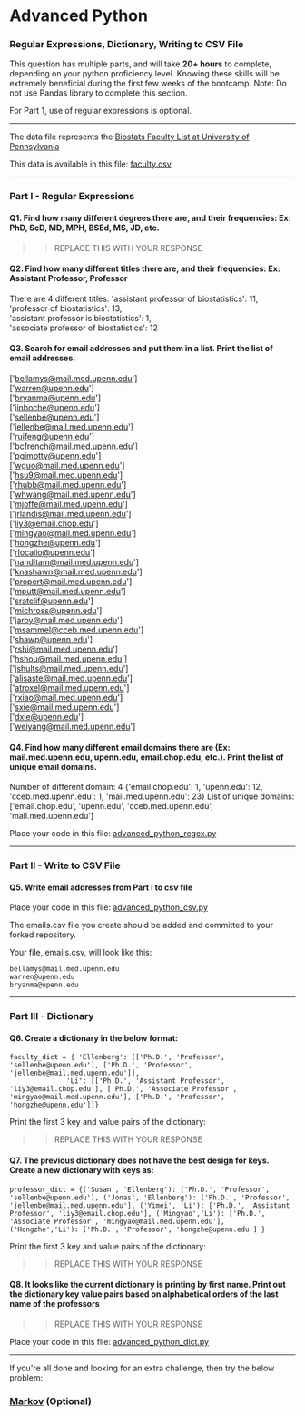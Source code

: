 # Advanced Python    

### Regular Expressions, Dictionary, Writing to CSV File  

This question has multiple parts, and will take **20+ hours** to complete, depending on your python proficiency level.  Knowing these skills will be extremely beneficial during the first few weeks of the bootcamp.  Note:  Do not use Pandas library to complete this section.  

For Part 1, use of regular expressions is optional.  

---

The data file represents the [Biostats Faculty List at University of Pennsylvania](http://www.med.upenn.edu/cceb/biostat/faculty.shtml)

This data is available in this file:  [faculty.csv](python/faculty.csv)

--- 

### Part I - Regular Expressions  


#### Q1. Find how many different degrees there are, and their frequencies: Ex:  PhD, ScD, MD, MPH, BSEd, MS, JD, etc.

>> REPLACE THIS WITH YOUR RESPONSE


#### Q2. Find how many different titles there are, and their frequencies:  Ex:  Assistant Professor, Professor

There are 4 different titles. 
'assistant professor of biostatistics': 11,   
'professor of biostatistics': 13,  
'assistant professor is biostatistics': 1,  
'associate professor of biostatistics': 12  


#### Q3. Search for email addresses and put them in a list.  Print the list of email addresses.
['bellamys@mail.med.upenn.edu']  
['warren@upenn.edu']  
['bryanma@upenn.edu']  
['jinboche@upenn.edu']  
['sellenbe@upenn.edu']  
['jellenbe@mail.med.upenn.edu']  
['ruifeng@upenn.edu']  
['bcfrench@mail.med.upenn.edu']  
['pgimotty@upenn.edu']  
['wguo@mail.med.upenn.edu']  
['hsu9@mail.med.upenn.edu']  
['rhubb@mail.med.upenn.edu']  
['whwang@mail.med.upenn.edu']  
['mjoffe@mail.med.upenn.edu']  
['jrlandis@mail.med.upenn.edu']  
['liy3@email.chop.edu']  
['mingyao@mail.med.upenn.edu']  
['hongzhe@upenn.edu']  
['rlocalio@upenn.edu']  
['nanditam@mail.med.upenn.edu']  
['knashawn@mail.med.upenn.edu']  
['propert@mail.med.upenn.edu']  
['mputt@mail.med.upenn.edu']  
['sratclif@upenn.edu']  
['michross@upenn.edu']  
['jaroy@mail.med.upenn.edu']  
['msammel@cceb.med.upenn.edu']  
['shawp@upenn.edu']  
['rshi@mail.med.upenn.edu']  
['hshou@mail.med.upenn.edu']  
['jshults@mail.med.upenn.edu']  
['alisaste@mail.med.upenn.edu']  
['atroxel@mail.med.upenn.edu']  
['rxiao@mail.med.upenn.edu']  
['sxie@mail.med.upenn.edu']  
['dxie@upenn.edu']  
['weiyang@mail.med.upenn.edu']  



#### Q4. Find how many different email domains there are (Ex:  mail.med.upenn.edu, upenn.edu, email.chop.edu, etc.).  Print the list of unique email domains.

Number of different domain: 4
{'email.chop.edu': 1, 'upenn.edu': 12, 'cceb.med.upenn.edu': 1, 'mail.med.upenn.edu': 23}
List of unique domains: ['email.chop.edu', 'upenn.edu', 'cceb.med.upenn.edu', 'mail.med.upenn.edu']  

Place your code in this file: [advanced_python_regex.py](python/advanced_python_regex.py)

---

### Part II - Write to CSV File

#### Q5.  Write email addresses from Part I to csv file

Place your code in this file: [advanced_python_csv.py](python/advanced_python_csv.py)

The emails.csv file you create should be added and committed to your forked repository.

Your file, emails.csv, will look like this:
```
bellamys@mail.med.upenn.edu
warren@upenn.edu
bryanma@upenn.edu
```

---

### Part III - Dictionary

#### Q6.  Create a dictionary in the below format:
```
faculty_dict = { 'Ellenberg': [['Ph.D.', 'Professor', 'sellenbe@upenn.edu'], ['Ph.D.', 'Professor', 'jellenbe@mail.med.upenn.edu']],
              'Li': [['Ph.D.', 'Assistant Professor', 'liy3@email.chop.edu'], ['Ph.D.', 'Associate Professor', 'mingyao@mail.med.upenn.edu'], ['Ph.D.', 'Professor', 'hongzhe@upenn.edu']]}
```
Print the first 3 key and value pairs of the dictionary:

>> REPLACE THIS WITH YOUR RESPONSE

#### Q7.  The previous dictionary does not have the best design for keys.  Create a new dictionary with keys as:

```
professor_dict = {('Susan', 'Ellenberg'): ['Ph.D.', 'Professor', 'sellenbe@upenn.edu'], ('Jonas', 'Ellenberg'): ['Ph.D.', 'Professor', 'jellenbe@mail.med.upenn.edu'], ('Yimei', 'Li'): ['Ph.D.', 'Assistant Professor', 'liy3@email.chop.edu'], ('Mingyao','Li'): ['Ph.D.', 'Associate Professor', 'mingyao@mail.med.upenn.edu'], ('Hongzhe','Li'): ['Ph.D.', 'Professor', 'hongzhe@upenn.edu'] }
```

Print the first 3 key and value pairs of the dictionary:

>> REPLACE THIS WITH YOUR RESPONSE

#### Q8.  It looks like the current dictionary is printing by first name.  Print out the dictionary key value pairs based on alphabetical orders of the last name of the professors

>> REPLACE THIS WITH YOUR RESPONSE

Place your code in this file: [advanced_python_dict.py](python/advanced_python_dict.py)

--- 

If you're all done and looking for an extra challenge, then try the below problem:  

### [Markov](python/markov.py) (Optional)


